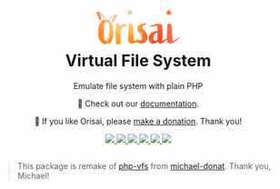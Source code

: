 <h1 align="center">
	<img src="https://github.com/orisai/.github/blob/main/images/repo_title.png?raw=true" alt="Orisai"/>
	<br/>
	Virtual File System
</h1>

<p align="center">
    Emulate file system with plain PHP
</p>

<p align="center">
	📄 Check out our <a href="docs/README.md">documentation</a>.
</p>

<p align="center">
	💸 If you like Orisai, please <a href="https://orisai.dev/sponsor">make a donation</a>. Thank you!
</p>

<p align="center">
	<a href="https://github.com/orisai/vfs/actions?query=workflow%3Aci">
		<img src="https://github.com/orisai/vfs/workflows/ci/badge.svg">
	</a>
	<a href="https://coveralls.io/r/orisai/vfs">
		<img src="https://badgen.net/coveralls/c/github/orisai/vfs/v1.x?cache=300">
	</a>
	<a href="https://dashboard.stryker-mutator.io/reports/github.com/orisai/vfs/v1.x">
		<img src="https://badge.stryker-mutator.io/github.com/orisai/vfs/v1.x">
	</a>
	<a href="https://packagist.org/packages/orisai/vfs">
		<img src="https://badgen.net/packagist/dt/orisai/vfs?cache=3600">
	</a>
	<a href="https://packagist.org/packages/orisai/vfs">
		<img src="https://badgen.net/packagist/v/orisai/vfs?cache=3600">
	</a>
	<a href="https://choosealicense.com/licenses/mit/">
		<img src="https://badgen.net/badge/license/MIT/blue?cache=3600">
	</a>
<p>

##

> This package is remake of [php-vfs](https://github.com/michael-donat/php-vfs) from [michael-donat](https://github.com/michael-donat/php-vfs). Thank you, Michael!
